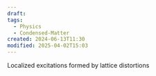 ```yaml
---
draft: 
tags:
  - Physics
  - Condensed-Matter
created: 2024-06-13T11:30
modified: 2025-04-02T15:03
---
```

Localized excitations formed by lattice distortions
